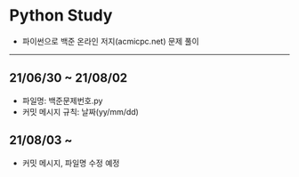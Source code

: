 # Python Study
- 파이썬으로 백준 온라인 저지(acmicpc.net) 문제 풀이

---

## 21/06/30 ~ 21/08/02
- 파일명: 백준문제번호.py
- 커밋 메시지 규칙: 날짜(yy/mm/dd)


## 21/08/03 ~ 
- 커밋 메시지, 파일명 수정 예정
